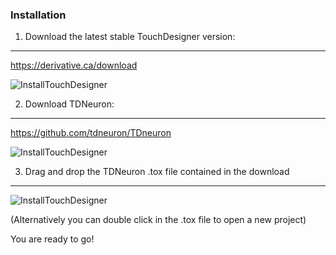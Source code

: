 ### Installation

1. Download the latest stable TouchDesigner version:
---
https://derivative.ca/download

![InstallTouchDesigner](https://github.com/tdneuron/TDneuron/blob/master/GettingStarted/00.Installation/1.InstallTD.gif)

2. Download TDNeuron:
---
https://github.com/tdneuron/TDneuron

![InstallTouchDesigner](https://github.com/tdneuron/TDneuron/blob/master/GettingStarted/00.Installation/2.InstallTDNeuron.gif)

3. Drag and drop the TDNeuron .tox file contained in the download
---

![InstallTouchDesigner](https://github.com/tdneuron/TDneuron/blob/master/GettingStarted/00.Installation/3.ImportTDNeuron.gif)

(Alternatively you can double click in the .tox file to open a new project) 

You are ready to go!
